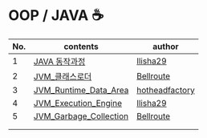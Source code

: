# OOP / JAVA ☕️

| No.  | contents                                                     | author                                              |
| ---- | ------------------------------------------------------------ | --------------------------------------------------- |
| 1    | [JAVA 동작과정](https://github.com/sproutt/cs-world/blob/main/OOP_JAVA_%EA%B0%9D%EC%B2%B4%EC%A7%80%ED%96%A5%EB%B0%8F%EC%9E%90%EB%B0%94/01_JAVA_Operation_Process.md) | [Ilisha29](https://github.com/Ilisha29)             |
| 2    | [JVM_클래스로더](https://github.com/sproutt/cs-world/blob/main/OOP_JAVA_%EA%B0%9D%EC%B2%B4%EC%A7%80%ED%96%A5%EB%B0%8F%EC%9E%90%EB%B0%94/02_JVM_ClassLoader.md) | [Bellroute](https://github.com/Bellroute)           |
| 3    | [JVM_Runtime_Data_Area](https://github.com/sproutt/cs-world/blob/main/OOP_JAVA_%EA%B0%9D%EC%B2%B4%EC%A7%80%ED%96%A5%EB%B0%8F%EC%9E%90%EB%B0%94/03_JVM_Runtime_Data_Area.md) | [hotheadfactory](https://github.com/hotheadfactory) |
| 4    | [JVM_Execution_Engine](https://github.com/sproutt/cs-world/blob/main/OOP_JAVA_%EA%B0%9D%EC%B2%B4%EC%A7%80%ED%96%A5%EB%B0%8F%EC%9E%90%EB%B0%94/04_JVM_Execution_Engine.md) | [Ilisha29](https://github.com/Ilisha29)             |
| 5    | [JVM_Garbage_Collection](https://github.com/sproutt/cs-world/blob/main/OOP_JAVA_%EA%B0%9D%EC%B2%B4%EC%A7%80%ED%96%A5%EB%B0%8F%EC%9E%90%EB%B0%94/05_JVM_Garbage_Collection.md) | [Bellroute](https://github.com/Bellroute)           |
|      |                                                              |                                                     |
|      |                                                              |                                                     |

